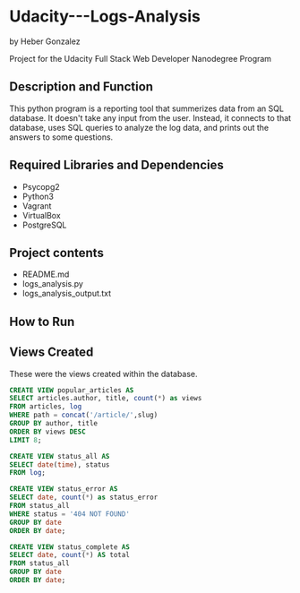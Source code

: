 # Udacity---Logs-Analysis

by Heber Gonzalez

Project for the Udacity Full Stack Web Developer Nanodegree Program

## Description and Function
This python program is a reporting tool that summerizes data from an SQL database. It doesn't take any input from the user. Instead, it connects to that database, uses SQL queries to analyze the log data, and prints out the answers to some questions.

## Required Libraries and Dependencies
* Psycopg2
* Python3
* Vagrant
* VirtualBox
* PostgreSQL

## Project contents
* README.md
* logs_analysis.py
* logs_analysis_output.txt

## How to Run


## Views Created
These were the views created within the database.
```SQL
CREATE VIEW popular_articles AS
SELECT articles.author, title, count(*) as views
FROM articles, log
WHERE path = concat('/article/',slug)
GROUP BY author, title
ORDER BY views DESC
LIMIT 8;
```
```SQL
CREATE VIEW status_all AS
SELECT date(time), status
FROM log;
```
```SQL
CREATE VIEW status_error AS
SELECT date, count(*) as status_error
FROM status_all
WHERE status = '404 NOT FOUND'
GROUP BY date
ORDER BY date;
```
```SQL
CREATE VIEW status_complete AS
SELECT date, count(*) AS total
FROM status_all
GROUP BY date
ORDER BY date;
```
